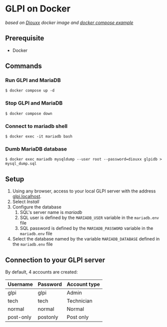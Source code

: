 # GLPI on Docker

_based on [Diouxx](https://github.com/DiouxX/docker-glpi) docker image and [docker compose example](https://github.com/DiouxX/docker-glpi)_

## Prerequisite

- Docker

## Commands

### Run GLPI and MariaDB

`$ docker compose up -d`

### Stop GLPI and MariaDB

`$ docker compose down`

### Connect to mariadb shell

`$ docker exec -it mariadb bash`

### Dumb MariaDB database

`$ docker exec mariadb mysqldump --user root --password=diouxx glpidb > mysql_dump.sql `

## Setup

1. Using any browser, access to your local GLPI server with the address [glpi.localhost](glpi.localhost).
2. Select *Install*
3. Configure the database
   1. SQL's server name is *mariadb*
   2. SQL user is defined by the `MARIADB_USER` variable in the `mariadb.env` file
   3. SQL password is defined by the `MARIADB_PASSWORD` variable in the  `mariadb.env` file
4. Select the database named by the variable `MARIADB_DATABASE` defined in the `mariadb.env` file

## Connection to your GLPI server

By default, 4 accounts are created:

|Username|Password|Account type|
|---|---|---|
|glpi|glpi|Admin|
|tech|tech|Technician|
|normal|normal|Normal|
|post-only|postonly| Post only|
